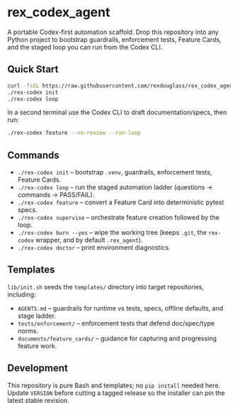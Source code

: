 # rex_codex_agent

A portable Codex-first automation scaffold. Drop this repository into any Python project to bootstrap guardrails, enforcement tests, Feature Cards, and the staged loop you can run from the Codex CLI.

## Quick Start

```bash
curl -fsSL https://raw.githubusercontent.com/rexdouglass/rex_codex_agent/main/scripts/install.sh | bash
./rex-codex init
./rex-codex loop
```

In a second terminal use the Codex CLI to draft documentation/specs, then run:

```bash
./rex-codex feature --no-review --run-loop
```

## Commands

- `./rex-codex init` – bootstrap `.venv`, guardrails, enforcement tests, Feature Cards.
- `./rex-codex loop` – run the staged automation ladder (questions → commands → PASS/FAIL).
- `./rex-codex feature` – convert a Feature Card into deterministic pytest specs.
- `./rex-codex supervise` – orchestrate feature creation followed by the loop.
- `./rex-codex burn --yes` – wipe the working tree (keeps `.git`, the `rex-codex` wrapper, and by default `.rex_agent`).
- `./rex-codex doctor` – print environment diagnostics.

## Templates

`lib/init.sh` seeds the `templates/` directory into target repositories, including:

- `AGENTS.md` – guardrails for runtime vs tests, specs, offline defaults, and stage ladder.
- `tests/enforcement/` – enforcement tests that defend doc/spec/type norms.
- `documents/feature_cards/` – guidance for capturing and progressing feature work.

## Development

This repository is pure Bash and templates; no `pip install` needed here. Update `VERSION` before cutting a tagged release so the installer can pin the latest stable revision.
